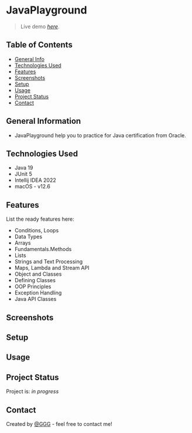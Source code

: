 # JavaPlayground
> Live demo [_here_](). <!-- If you have the project hosted somewhere, include the link here. -->

## Table of Contents
* [General Info](#general-information)
* [Technologies Used](#technologies-used)
* [Features](#features)
* [Screenshots](#screenshots)
* [Setup](#setup)
* [Usage](#usage)
* [Project Status](#project-status)
* [Contact](#contact)
<!-- * [License](#license) -->

## General Information
- JavaPlayground help you to practice for Java certification from Oracle.

## Technologies Used

- Java 19
- JUnit 5
- Intellij IDEA 2022
- macOS - v12.6

## Features
List the ready features here:
- Conditions, Loops
- Data Types
- Arrays
- Fundamentals.Methods
- Lists
- Strings and Text Processing
- Maps, Lambda and Stream API
- Object and Classes
- Defining Classes
- OOP Principles
- Exception Handling
- Java API Classes

## Screenshots


## Setup



## Usage



## Project Status
Project is: _in progress_ 

## Contact
Created by [@GGG](http://3gbg.s3-website.eu-west-2.amazonaws.com/#intro) - feel free to contact me!




